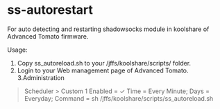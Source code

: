 # ss-autorestart

For auto detecting and restarting shadowsocks module in koolshare of Advanced Tomato firmware.

Usage:
1. Copy ss_autoreload.sh to your /jffs/koolshare/scripts/ folder.
2. Login to your Web management page of Advanced Tomato.
3.Administration 
  > Scheduler 
     > Custom 1
        Enabled = ✓
        Time = Every Minute;
        Days = Everyday;
        Command = sh /jffs/koolshare/scripts/ss_autoreload.sh
     

